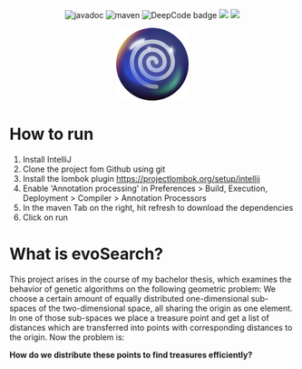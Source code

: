 <p align="center">
  <img src="https://github.com/jotoh98/evoSearch/workflows/JavaDoc/badge.svg" alt="javadoc"/>
  <img src="https://github.com/jotoh98/evoSearch/workflows/Test%20&%20Build%20with%20maven/badge.svg" alt="maven"/>
  <img src="https://www.deepcode.ai/api/gh/badge?key=eyJhbGciOiJIUzI1NiIsInR5cCI6IkpXVCJ9.eyJwbGF0Zm9ybTEiOiJnaCIsIm93bmVyMSI6ImpvdG9oOTgiLCJyZXBvMSI6ImV2b1NlYXJjaCIsImluY2x1ZGVMaW50IjpmYWxzZSwiYXV0aG9ySWQiOjE1ODE2LCJpYXQiOjE1OTc5MjMwMzN9.doZjCykUD9Bol5VroHvwzckxC1rk9EMf7uNDSKJ-nlQ" alt="DeepCode badge">
  <a href="https://codeclimate.com/github/jotoh98/evoSearch/maintainability"><img src="https://api.codeclimate.com/v1/badges/ea7ba5c93c9ea92de1aa/maintainability" /></a>
  <a href="https://codeclimate.com/github/jotoh98/evoSearch/test_coverage"><img src="https://api.codeclimate.com/v1/badges/ea7ba5c93c9ea92de1aa/test_coverage" /></a>
</p>

<p align="center">
  <img src="icon.png" width="128px">
</p>

# How to run

1. Install IntelliJ
2. Clone the project fom Github using git
3. Install the lombok plugin https://projectlombok.org/setup/intellij
4. Enable 'Annotation processing' in Preferences > Build, Execution, Deployment > Compiler > Annotation Processors
5. In the maven Tab on the right, hit refresh to download the dependencies
6. Click on run

# What is evoSearch?

This project arises in the course of my bachelor thesis, which examines the behavior of genetic algorithms on the following geometric problem: We choose a certain amount of equally distributed one-dimensional sub-spaces of the two-dimensional space, all sharing the origin as one element. In one of those sub-spaces we place a treasure point and get a list of distances which are transferred into points with corresponding distances to the origin. Now the problem is:

**How do we distribute these points to find treasures efficiently?**

